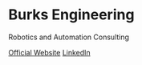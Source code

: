 # Burks Engineering

Robotics and Automation Consulting

[Official Website](https://burksengineering.com)
[LinkedIn](https://www.linkedin.com/company/burks-design-and-build-llc/)
